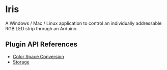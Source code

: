 # Iris
A Windows / Mac / Linux application to control an individually addressable RGB LED strip through an Arduino.

## Plugin API References

* [Color Space Conversion](api/color-space-conversion.md)
* [Storage](api/storage.md)

